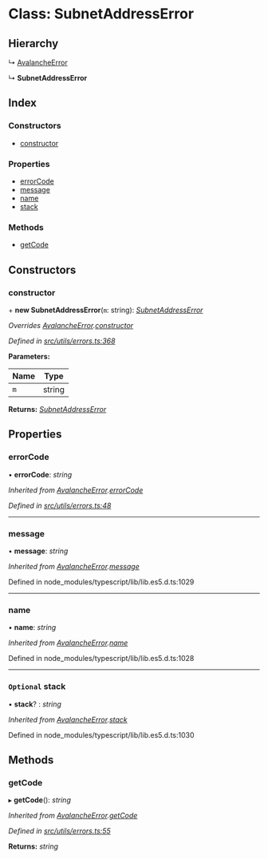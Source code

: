 # Class: SubnetAddressError

## Hierarchy

↳ [AvalancheError](src_utils.avalancheerror)

↳ **SubnetAddressError**

## Index

### Constructors

- [constructor](src_utils.subnetaddresserror#constructor)

### Properties

- [errorCode](src_utils.subnetaddresserror#errorcode)
- [message](src_utils.subnetaddresserror#message)
- [name](src_utils.subnetaddresserror#name)
- [stack](src_utils.subnetaddresserror#optional-stack)

### Methods

- [getCode](src_utils.subnetaddresserror#getcode)

## Constructors

### constructor

\+ **new SubnetAddressError**(`m`: string): _[SubnetAddressError](src_utils.subnetaddresserror)_

_Overrides [AvalancheError](src_utils.avalancheerror).[constructor](src_utils.avalancheerror#constructor)_

_Defined in [src/utils/errors.ts:368](https://github.com/chain4travel/caminojs/blob/3883166/src/utils/errors.ts#L368)_

**Parameters:**

| Name | Type   |
| ---- | ------ |
| `m`  | string |

**Returns:** _[SubnetAddressError](src_utils.subnetaddresserror)_

## Properties

### errorCode

• **errorCode**: _string_

_Inherited from [AvalancheError](src_utils.avalancheerror).[errorCode](src_utils.avalancheerror#errorcode)_

_Defined in [src/utils/errors.ts:48](https://github.com/chain4travel/caminojs/blob/3883166/src/utils/errors.ts#L48)_

---

### message

• **message**: _string_

_Inherited from [AvalancheError](src_utils.avalancheerror).[message](src_utils.avalancheerror#message)_

Defined in node_modules/typescript/lib/lib.es5.d.ts:1029

---

### name

• **name**: _string_

_Inherited from [AvalancheError](src_utils.avalancheerror).[name](src_utils.avalancheerror#name)_

Defined in node_modules/typescript/lib/lib.es5.d.ts:1028

---

### `Optional` stack

• **stack**? : _string_

_Inherited from [AvalancheError](src_utils.avalancheerror).[stack](src_utils.avalancheerror#optional-stack)_

Defined in node_modules/typescript/lib/lib.es5.d.ts:1030

## Methods

### getCode

▸ **getCode**(): _string_

_Inherited from [AvalancheError](src_utils.avalancheerror).[getCode](src_utils.avalancheerror#getcode)_

_Defined in [src/utils/errors.ts:55](https://github.com/chain4travel/caminojs/blob/3883166/src/utils/errors.ts#L55)_

**Returns:** _string_
